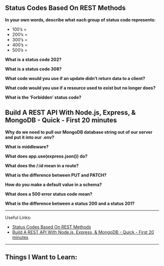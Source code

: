 ## Status Codes Based On REST Methods

**In your own words, describe what each group of status code represents:**

- 100’s =
- 200’s =
- 300’s =
- 400’s =
- 500’s =

**What is a status code 202?**


**What is a status code 308?**


**What code would you use if an update didn’t return data to a client?**


**What code would you use if a resource used to exist but no longer does?**


**What is the ‘Forbidden’ status code?**

## Build A REST API With Node.js, Express, & MongoDB - Quick - First 20 minutes

**Why do we need to pull our MongoDB database string out of our server and put it into our .env?**


**What is middleware?**


**What does app.use(express.json()) do?**


**What does the /:id mean in a route?**


**What is the difference between PUT and PATCH?**


**How do you make a default value in a schema?**


**What does a 500 error status code mean?**


**What is the difference between a status 200 and a status 201?**


---

Useful Links:
- [Status Codes Based On REST Methods](https://www.moesif.com/blog/technical/api-design/Which-HTTP-Status-Code-To-Use-For-Every-CRUD-App/)
- [Build A REST API With Node.js, Express, & MongoDB - Quick - First 20 minutes](https://www.youtube.com/channel/UCFbNIlppjAuEX4znoulh0Cw)

---

## Things I Want to Learn: